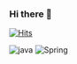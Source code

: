 ### Hi there 👋

[![Hits](https://hits.seeyoufarm.com/api/count/incr/badge.svg?url=https%3A%2F%2Fgithub.com%2Fhongchii&count_bg=%23269AC7&title_bg=%23555555&icon=github.svg&icon_color=%23FFFFFF&title=hits&edge_flat=true)](https://hits.seeyoufarm.com)


![java](https://img.shields.io/badge/java-007396?style=flat-square&logo=Java&logoColor=white) 
![Spring](https://img.shields.io/badge/Spring-6DB33F?style=flat-square&logo=Spring&logoColor=white) 
